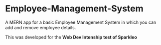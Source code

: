 # Employee-Management-System

A MERN app for a basic Employee Management System in which you can add and remove employee details. 
<p>This was developed for the <b>Web Dev Intenship test of Sparkleo</b></p>
